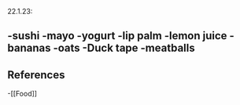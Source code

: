 22.1.23: 

-sushi
-mayo
-yogurt
-lip palm
-lemon juice
-bananas
-oats
-Duck tape
-meatballs
-

## References
<!-- Links to pages not referenced in the content -->
-[[Food]]